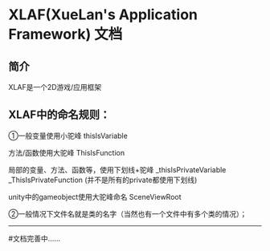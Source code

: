 # XLAF(XueLan's Application Framework) 文档

## 简介
XLAF是一个2D游戏/应用框架

## XLAF中的命名规则：

①一般变量使用小驼峰 thisIsVariable

方法/函数使用大驼峰 ThisIsFunction

局部的变量、方法、函数等，使用下划线+驼峰  _thisIsPrivateVariable   _ThisIsPrivateFunction
(并不是所有的private都使用下划线)


unity中的gameobject使用大驼峰命名 SceneViewRoot

②一般情况下文件名就是类的名字（当然也有一个文件中有多个类的情况）；








-----
#文档完善中……

